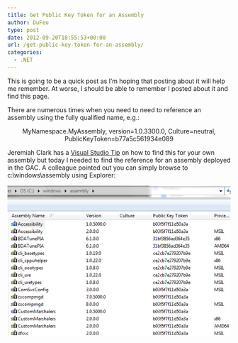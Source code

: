 ```yaml
---
title: Get Public Key Token for an Assembly
author: DuFeu
type: post
date: 2012-09-20T18:55:53+00:00
url: /get-public-key-token-for-an-assembly/
categories:
  - .NET
---
```


This is going to be a quick post as I&#8217;m hoping that posting about it will help me remember. At worse, I should be able to remember I posted about it and find this page.

There are numerous times when you need to need to reference an assembly using the fully qualified name, e.g.:

<p style="text-align: center;">
  MyNamespace.MyAssembly, version=1.0.3300.0, Culture=neutral, PublicKeyToken=b77a5c561934e089
</p>

<p style="text-align: left;">
  Jeremiah Clark has a <a title="Visual Studio Tip" href="http://blogs.msdn.com/b/miah/archive/2008/02/19/visual-studio-tip-get-public-key-token-for-a-stong-named-assembly.aspx" target="_blank">Visual Studio Tip</a> on how to find this for your own assembly but today I needed to find the reference for an assembly deployed in the GAC. A colleague pointed out you can simply browse to c:\windows\assembly using Explorer:
</p>

![Viewing Assemblies](../../images/2012/09/assembly.png "Viewing Assemblies")
